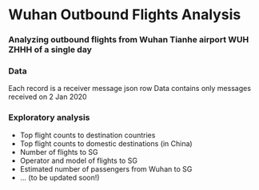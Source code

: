 # Wuhan Outbound Flights Analysis
### Analyzing outbound flights from Wuhan Tianhe airport WUH ZHHH of a single day

### Data
Each record is a receiver message json row
Data contains only messages received on 2 Jan 2020

### Exploratory analysis
- Top flight counts to destination countries
- Top flight counts to domestic destinations (in China)
- Number of flights to SG
- Operator and model of flights to SG
- Estimated number of passengers from Wuhan to SG
- ... (to be updated soon!)
